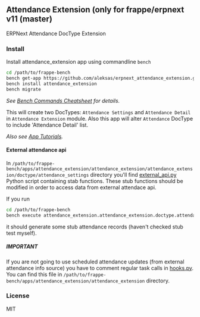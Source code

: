 ## Attendance Extension (only for frappe/erpnext v11 (master)

ERPNext Attendance DocType Extension

### Install
Install attendance_extension app using commandline `bench`

```sh
cd /path/to/frappe-bench
bench get-app https://github.com/aleksas/erpnext_attendance_extension.git
bench install attendance_extension
bench migrate
```

_See [Bench Commands Cheatsheet](https://frappe.io/docs/user/en/bench/resources/bench-commands-cheatsheet.html) for details._

This will create two DocTypes: `Attendance Settings` and `Attendance Detail` in `Attendance Extension` module. Also this app will alter `Attendance` DocType to include 'Attendance Detail' list.

_Also see [App Tutorials](https://frappe.io/docs/user/en/tutorial)._

#### External attendance api

In `/path/to/frappe-bench/apps/attendance_extension/attendance_extension/attendance_extension/doctype/attendance_settings` directory you'll find [external_api.py](https://github.com/aleksas/erpnext_attendance_extension/blob/master/attendance_extension/attendance_extension/doctype/attendance_settings/external_api.py) Python script containing stab functions. These stub functions should be modified in order to access data from external attendace api.

If you run 

```sh
cd /path/to/frappe-bench
bench execute attendance_extension.attendance_extension.doctype.attendance_settings.tasks.test
```

it should generate some stub attendance records (haven't checked stub test myself).

##### IMPORTANT

If you are not going to use scheduled attendance updates (from external attendance info source) you have to comment regular task calls in [hooks.py](https://github.com/aleksas/erpnext_attendance_extension/blob/master/attendance_extension/hooks.py#L97-L109). You can find this file in `/path/to/frappe-bench/apps/attendance_extension/attendance_extension` directory.

### License

MIT
